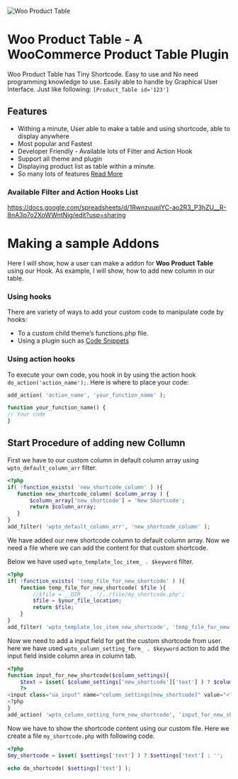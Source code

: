 ![Woo Product Table](https://raw.githubusercontent.com/codersaiful/woo-product-table/master/assets/images/wpt-logo.png)

# Woo Product Table - A WooCommerce Product Table Plugin
Woo Product Table has Tiny Shortcode. Easy to use and No need programming knowledge to use. Easily able to handle by Graphical User Interface. Just like following:
```[Product_Table id='123']```

## Features
- Withing a minute, User able to make a table and using shortcode, able to display anywhere
- Most popular and Fastest
- Developer Friendly - Available lots of Filter and Action Hook
- Support all theme and plugin
- Displaying product list as table within a minute.
- So many lots of features [Read More](https://www.wcproducttable.xyz/)

### Available Filter and Action Hooks List
https://docs.google.com/spreadsheets/d/1RwnzuupIYC-ao2R3_P3hZU__R-8nA3p7o2XoWWntNig/edit?usp=sharing

# Making a sample Addons
Here I will show, how a user can make a addon for **Woo Product Table** using our Hook. As example, I will show, how to add new column in our table.

### Using hooks
There are variety of ways to add your custom code to manipulate code by hooks:
- To a custom child theme’s functions.php file.
- Using a plugin such as [Code Snippets](https://wordpress.org/plugins/code-snippets/)

### Using action hooks
To execute your own code, you hook in by using the action hook ```do_action('action_name');```. Here is where to place your code:
```php
add_action( 'action_name', 'your_function_name' );

function your_function_name() {
// Your code
}
```
## Start Procedure of adding new Collumn
First we have to our custom column in default column array using ```wpto_default_column_arr``` filter.
```php
<?php
if( !function_exists( 'new_shortcode_column' ) ){
   function new_shortcode_column( $column_array ) {
       $column_array['new_shortcode'] = 'New Shortcode';
       return $column_array;
   }
}
add_filter( 'wpto_default_column_arr', 'new_shortcode_column' );
```
We have added our new shortcode column to default column array. Now we need a file where we can add the content for that custom shortcode.

Below we have used ```wpto_template_loc_item_ . $keyword``` filter.
```php
<?php
if( !function_exists( 'temp_file_for_new_shortcode' ) ){
    function temp_file_for_new_shortcode( $file ){
        //$file = __DIR__ . '/../file/my_shortcode.php';
        $file = $your_file_location;
        return $file;
    }
}
add_filter( 'wpto_template_loc_item_new_shortcode', 'temp_file_for_new_shortcode', 10 );
```

Now we need to add a input field for get the custom shortcode from user. here we have used ```wpto_column_setting_form_ . $keyword``` action to add the input field inside column area in column tab.
```php
<?php
function input_for_new_shortcode($column_settings){
    $text = isset( $column_settings['new_shortcode']['text'] ) ? $column_settings['new_shortcode']['text'] : false;
    ?>
<input class="ua_input" name="column_settings[new_shortcode]" value="<?php echo esc_attr( $text ); ?>">
<?php 
}
add_action( 'wpto_column_setting_form_new_shortcode', 'input_for_new_shortcode' );
```
Now we have to show the shortcode content using our custom file. Here we create a file ```my_shortcode.php``` with following code.
```php
<?php
$my_shortcode = isset( $settings['text'] ) ? $settings['text'] : '';
 
echo do_shortcode( $settings['text'] );
```